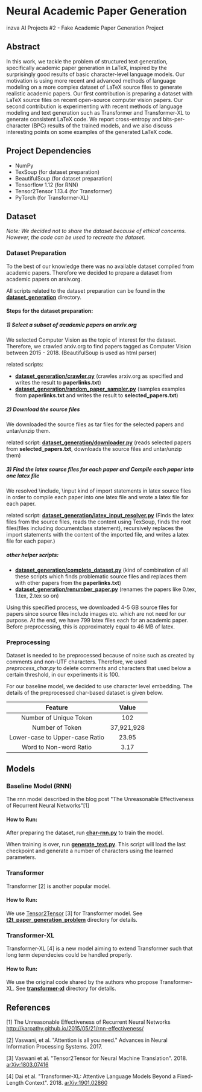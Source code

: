 # Neural Academic Paper Generation
inzva AI Projects #2 - Fake Academic Paper Generation Project

## Abstract

In this work, we tackle the problem of structured text generation, specifically academic paper generation in LaTeX, inspired by the surprisingly good results of basic character-level language models. Our motivation is using more recent and advanced methods of language modeling on a more complex dataset of LaTeX source files to generate realistic academic papers. Our first contribution is preparing a dataset with LaTeX source files on recent open-source computer vision papers. Our second contribution is experimenting with recent methods of language modeling and text generation such as Transformer and Transformer-XL to generate consistent LaTeX code. We report cross-entropy and bits-per-character (BPC) results of the trained models, and we also discuss interesting points on some examples of the generated LaTeX code. 

## Project Dependencies
- NumPy
- TexSoup (for dataset preparation)
- BeautifulSoup (for dataset preparation)
- Tensorflow 1.12 (for RNN)
- Tensor2Tensor 1.13.4 (for Transformer)
- PyTorch (for Transformer-XL)

## Dataset

*Note: We decided not to share the dataset because of ethical concerns. However, the code can be used to recreate the dataset.*

### Dataset Preparation
To the best of our knowledge there was no available dataset compiled from academic papers. Therefore we decided to prepare a dataset from academic papers on arxiv.org. 

All scripts related to the dataset preparation can be found in the **[dataset_generation](dataset_generation)** directory.

#### Steps for the dataset preparation:
##### 1) Select a subset of academic papers on arxiv.org  
We selected Computer Vision as the topic of interest for the dataset. Therefore, we crawled arxiv.org to find papers tagged as Computer Vision between 2015 - 2018. (BeautifulSoup is used as html parser)

related scripts: 
* **[dataset_generation/crawler.py](dataset_generation/crawler.py)** (crawles arxiv.org as specified and writes the result to **paperlinks.txt**)
* **[dataset_generation/random_paper_sampler.py](dataset_generation/random_paper_sampler.py)** (samples examples from **paperlinks.txt** and writes the result to **selected_papers.txt**)

##### 2) Download the source files
We downloaded the source files as tar files for the selected papers and untar/unzip them.

related script: **[dataset_generation/downloader.py](dataset_generation/downloader.py)** (reads selected papers from **selected_papers.txt**, downloads the source files and untar/unzip them)

##### 3) Find the latex source files for each paper and Compile each paper into one latex file
We resolved \include, \input kind of import statements in latex source files in order to compile each paper into one latex file and wrote a latex file for each paper. 

related script: **[dataset_generation/latex_input_resolver.py](dataset_generation/latex_input_resolver.py)** (Finds the latex files from the source files, reads the content using TexSoup, finds the root files(files including documentclass statement), recursively replaces the import statements with the content of the imported file, and writes a latex file for each paper.)

##### other helper scripts:
* **[dataset_generation/complete_dataset.py](dataset_generation/complete_dataset.py)** (kind of combination of all these scripts which finds problematic source files and replaces them with other papers from the **paperlinks.txt**)
* **[dataset_generation/renumber_paper.py](dataset_generation/renumber_paper.py)** (renames the papers like 0.tex, 1.tex, 2.tex so on)

Using this specified process, we downloaded 4-5 GB source files for papers since source files include images etc. which are not need for our purpose. At the end, we have 799 latex files each for an academic paper. Before preprocessing, this is approximately equal to 46 MB of latex. 

### Preprocessing
Dataset is needed to be preprocessed because of noise such as created by comments and non-UTF characters. Therefore, we used _preprocess_char.py_ to delete comments and characters that used below a certain threshold, in our experiments it is 100. 

For our baseline model, we decided to use character level embedding. The details of the preprocessed char-based dataset is given below.

|         **Feature**         |  **Value** |
|:------------------------------:|:----------:|
| Number of Unique Token              |     102    |
| Number of Token                     | 37,921,928 |
| Lower-case to Upper-case Ratio |    23.95   |
| Word to Non-word Ratio         |    3.17    |

## Models

### Baseline Model (RNN)
The rnn model described in the blog post "The Unreasonable Effectiveness of Recurrent Neural Networks"[1] 
#### How to Run:
After preparing the dataset, run **[char-rnn.py](char-rnn.py)** to train the model.

When training is over, run **[generate_text.py](generate_text.py)**. This script will load the last
checkpoint and generate a number of characters using the learned parameters.

### Transformer
Transformer [2] is another popular model.

#### How to Run:
We use [Tensor2Tensor](https://github.com/tensorflow/tensor2tensor) [3] for Transformer model. See **[t2t_paper_generation_problem](t2t_paper_generation_problem)** directory for details.

### Transformer-XL
Transformer-XL [4] is a new model aiming to extend Transformer such that long term dependecies could be handled properly.

#### How to Run:
We use the original code shared by the authors who propose Transformer-XL. See **[transformer-xl](transformer-xl)** directory for details.

## References

[1] The Unreasonable Effectiveness of Recurrent Neural Networks
http://karpathy.github.io/2015/05/21/rnn-effectiveness/

[2] Vaswani, et al. "Attention is all you need." Advances in Neural Information Processing Systems. 2017.

[3] Vaswani et al. "Tensor2Tensor for Neural Machine Translation". 2018. [arXiv:1803.07416](http://arxiv.org/abs/1803.07416)

[4] Dai et al. "Transformer-XL: Attentive Language Models Beyond a Fixed-Length Context". 2018. [arXiv:1901.02860](http://arxiv.org/abs/1901.02860)